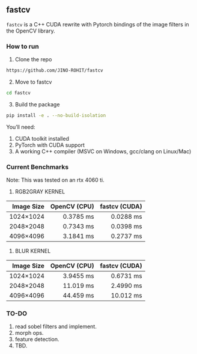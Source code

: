 ## fastcv

`fastcv` is a C++ CUDA rewrite with Pytorch bindings of the image filters in the OpenCV library.

### How to run

1. Clone the repo

```bash
https://github.com/JINO-ROHIT/fastcv
```

2. Move to fastcv

```bash
cd fastcv
```

3. Build the package

```bash
pip install -e . --no-build-isolation
```

You’ll need:
1. CUDA toolkit installed
2. PyTorch with CUDA support
3. A working C++ compiler (MSVC on Windows, gcc/clang on Linux/Mac)


### Current Benchmarks

Note: This was tested on an rtx 4060 ti.

1. RGB2GRAY KERNEL

| Image Size | OpenCV (CPU) | fastcv (CUDA) |
|-----------:|-------------:|--------------:|
| 1024×1024  | 0.3785 ms    | 0.0288 ms     |
| 2048×2048  | 0.7343 ms    | 0.0398 ms     |
| 4096×4096  | 3.1841 ms    | 0.2737 ms     |

1. BLUR KERNEL

| Image Size | OpenCV (CPU) | fastcv (CUDA) |
|-----------:|-------------:|--------------:|
| 1024×1024  | 3.9455 ms    | 0.6731 ms     |
| 2048×2048  | 11.019 ms    | 2.4990 ms     |
| 4096×4096  | 44.459 ms    | 10.012 ms     |


### TO-DO

1. read sobel filters and implement.
2. morph ops.
3. feature detection.
4. TBD.